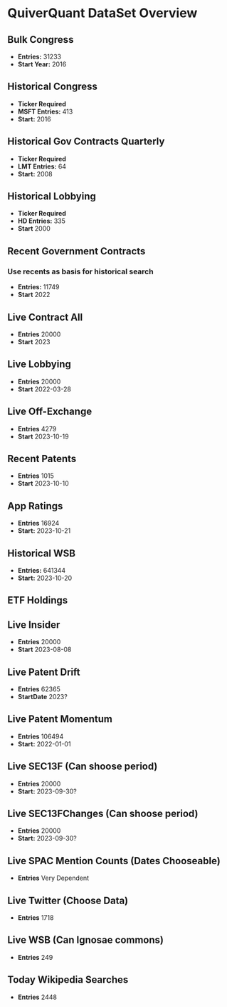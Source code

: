 # QuiverQuant DataSet Overview

## Bulk Congress

- **Entries:** 31233  
- **Start Year:** 2016

## Historical Congress

- **Ticker Required**
- **MSFT Entries:** 413
- **Start:** 2016

## Historical Gov Contracts Quarterly

- **Ticker Required**
- **LMT Entries:** 64
- **Start:** 2008

## Historical Lobbying

- **Ticker Required**
- **HD Entries:**  335
- **Start** 2000

## Recent Government Contracts

### Use recents as basis for historical search

- **Entries:** 11749
- **Start** 2022

## Live Contract All

- **Entries** 20000
- **Start** 2023

## Live Lobbying

- **Entries** 20000
- **Start** 2022-03-28

## Live Off-Exchange

- **Entries** 4279
- **Start** 2023-10-19

## Recent Patents

- **Entries** 1015
- **Start** 2023-10-10

## App Ratings

- **Entries** 16924
- **Start:** 2023-10-21

## Historical WSB

- **Entries:** 641344
- **Start:** 2023-10-20

## ETF Holdings

## Live Insider

- **Entries** 20000
- **Start** 2023-08-08

## Live Patent Drift

- **Entries** 62365
- **StartDate** 2023?

## Live Patent Momentum

- **Entries** 106494
- **Start:** 2022-01-01

## Live SEC13F (Can shoose period)

- **Entries** 20000
- **Start:** 2023-09-30?

## Live SEC13FChanges (Can shoose period)

- **Entries** 20000
- **Start:** 2023-09-30?

## Live SPAC Mention Counts (Dates Chooseable)

- **Entries** Very Dependent

## Live Twitter (Choose Data)

- **Entries** 1718

## Live WSB (Can Ignosae commons)

- **Entries** 249

## Today Wikipedia Searches

- **Entries** 2448
